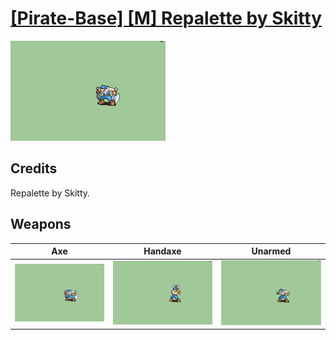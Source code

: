 # [\[Pirate-Base\] \[M\] Repalette by Skitty](../%5BPirate-Base%5D%20%5BM%5D%20Repalette%20by%20Skitty)

<img src="./3.%20Axe/Axe_000.png" alt="[Pirate-Base] [M] Repalette by Skitty standing" />

## Credits

Repalette by Skitty.

## Weapons


|Axe |Handaxe |Unarmed |
|  :---: | :---: | :---: |
| <img alt="Axe animation" src="./3.%20Axe/Axe.gif" /> | <img alt="Handaxe animation" src="./4.%20Handaxe/Handaxe.gif" /> | <img alt="Unarmed animation" src="./8.%20Unarmed/Unarmed.gif" /> |
